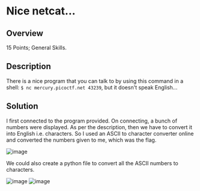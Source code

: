 # Nice netcat...

## Overview
  15 Points; General Skills.

## Description
  There is a nice program that you can talk to by using this command in a shell: `$ nc mercury.picoctf.net 43239`, but it doesn't speak English...

## Solution
  I first connected to the program provided. On connecting, a bunch of numbers were displayed. As per the description, then we have to convert it into English     i.e. characters.
  So I used an ASCII to character converter online and converted the numbers given to me, which was the flag.

  ![image](https://github.com/Mnj-ToTheTop/Pico_CTF/assets/153396359/097a198b-dd83-4417-8774-2e46793881ca)

  We could also create a python file to convert all the ASCII numbers to characters.

  ![image](https://github.com/Mnj-ToTheTop/Pico_CTF/assets/153396359/7f6bc864-c547-4d90-aa1a-6b21b7bb0f43)
  ![image](https://github.com/Mnj-ToTheTop/Pico_CTF/assets/153396359/9e16c4b3-5892-4396-9617-58e8f13598c7)
